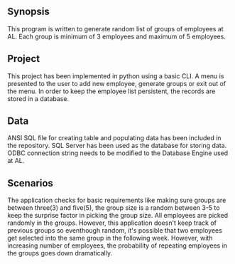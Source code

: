 ## Synopsis
This program is written to generate random list of groups of employees at AL. Each group is minimum of 3 employees and maximum of 5 employees. 

## Project
This project has been implemented in python using a basic CLI. A menu is presented to the user to add new employee, generate groups or exit out of the menu. In order to keep the employee list persistent, the records are stored in a database. 

## Data 
ANSI SQL file for creating table and populating data has been included in the repository. SQL Server has been used as the database for storing data. ODBC connection string needs to be modified to the Database Engine used at AL.

## Scenarios
The application checks for basic requirements like making sure groups are between three(3) and five(5), the group size is a random between
3-5 to keep the surprise factor in picking the group size. All employees are picked randomly in the groups. However, this application
doesn't keep track of previous groups so eventhough random, it's possible that two employees get selected into the same group in the 
following week. However, with increasing number of employees, the probability of repeating employees in the groups goes down dramatically.



